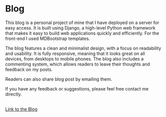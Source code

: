 # Blog
<p>This blog is a personal project of mine that I have deployed on a server for easy access. It is built using Django, a high-level Python web framework that makes it easy to build web applications quickly and efficiently. For the front-end I used MDBootstrap templates.</p>
<p>The blog features a clean and minimalist design, with a focus on readability and usability. It is fully responsive, meaning that it looks great on all devices, from desktops to mobile phones. The blog also includes a commenting system, which allows readers to leave their thoughts and feedback on my posts.</p>
<p>Readers can also share blog post by emailing them.</P>
<p>If you have any feedback or suggestions, please feel free contact me directly.</p>
<br>
<a href="https://django-blog-application.iran.liara.run/">Link to the Blog</a>

